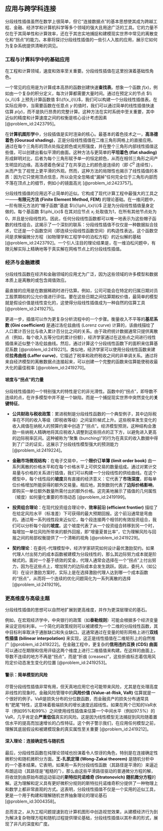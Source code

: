 ## 应用与跨学科连接

分段线性插值虽然在数学上很简单，但它“连接数据点”的基本思想使其成为跨越工程、金融、经济学和计算机科学等多个领域的强大且用途广泛的工具。它的力量不仅在于其简单性和计算效率，还在于其忠实地捕捉和建模现实世界中常见的离散变化和“拐点”的能力。本章将探讨分段线性插值的一些引人入胜的应用，展示它如何为复杂系统提供清晰的洞见。

### 工程与计算科学中的基础应用

在工程和计算领域，速度和效率至关重要。分段线性插值在这里扮演着基础性角色。

一个常见的应用是为计算成本高昂的函数创建快速**查找表**。想象一个函数 $f(x)$，例如由一个复杂的积分定义，每次计算都需要大量时间。通过在预定义的节点 $\\{x_i\\}$ 上预先计算函数值 $\\{f(x_i)\\}$，我们可以构建一个分段线性插值表。在实际应用中，当需要函数在任意点 $y$ 的值时，我们可以通过简单的线性插值快速估算 $p(y)$，而不是执行昂贵的完整计算。这种方法在实时系统中至关重要，其中近似的精度和计算速度之间的权衡是核心设计考虑因素 [@problem_id:2423795]。

在**计算机图形学**中，分段插值是实时渲染的核心。最基本的着色技术之一，**高洛德着色 (Gouraud shading)**，正是分段线性插值在二维三角形网格上的直接应用。通过在每个三角形的顶点处指定颜色或光照强度，并在整个三角形内部线性插值这些值，可以创建出看似平滑的曲面。这种方法与更简单的**平坦着色 (flat shading)** 形成鲜明对比，后者为每个三角形赋予单一的恒定颜色，从而在相邻三角形之间产生明显的边缘。高洛德着色保证了在共享边上的颜色是连续的（即 $C^0$ 连续性），从而产生了视觉上更平滑的外观。然而，这种方法的局限性也揭示了线性插值的本质：因为它只使用顶点信息，所以会完全忽略或“漏掉”任何完全位于三角形内部而不落在顶点上的细节，例如小的镜面高光 [@problem_id:2423757]。

分段线性插值的应用远不止简单的近似。它构成了现代计算工程中最强大的工具之一——**有限元方法 (Finite Element Method, FEM)** 的理论基础。在一维问题中，一阶有限元方法的“帽子函数”基底 $\\{\\phi_i(x)\\}$ 正是为分段线性插值量身定做的。每个基函数 $\\phi_i(x)$ 在其对应节点 $x_i$ 处取值为1，在所有其他节点处为0，并且是分段线性的。因此，任何分段线性函数都可以唯一地表示为这些帽子函数的线性组合。这揭示了一个深刻的联系：分段线性插值不仅仅是一种数据拟合技术，它还是一个函数空间（即连续分段线性函数空间）的构造性表达。这个函数空间是求解偏微分方程（如物理学和工程学中的泊松方程）的近似解的基础 [@problem_id:2423792]。一个引人注目的理论结果是，在一维泊松问题中，有限元解实际上精确地等于真实解在网格节点上的分段线性插值。

### 经济与金融建模

分段线性函数在经济和金融领域的应用尤为广泛，因为这些领域的许多模型和数据本质上是离散的或包含阈值效应。

最直接的应用是在数据稀疏时进行估算。例如，公司可能会在特定的归属日期对员工股票期权的公允价值进行评估。要在这些日期之间估算期权价值，最简单的模型就是假设价值是线性变化的，这使得分段线性插值成为一种自然的估算工具 [@problem_id:2419275]。

更进一步，插值可以作为更复杂分析流程中的一个步骤。衡量收入不平等的**基尼系数 (Gini coefficient)** 是通过洛伦兹曲线 (Lorenz curve) 计算的，该曲线描绘了人口累计百分比与收入累计百分比之间的关系。由于政府统计数据通常只提供离散点（例如，每个收入五等分位的累计份额），经济学家通过在这些点之间进行线性插值来近似整个洛伦兹曲线。然后，通过计算这个分段线性函数下的面积来估算基尼系数 [@problem_id:2419221]。类似地，经济学家可以使用分段线性函数来建模**拉弗曲线 (Laffer curve)**，它描述了税率和政府税收之间的非单调关系。通过将来自经济模型的离散数据点连接起来，可以创建一个完整的函数来估算能使税收最大化的最佳税率 [@problem_id:2419270]。

#### 坡度与“拐点”的力量

分段线性插值的一个特别强大的特性是它的非光滑性。函数中的“拐点”，即导数不连续的点，在许多模型中并不是一个缺陷，而是一个捕捉现实世界中突然变化的**关键特征**。

- **公共财政与税收政策**：累进税制是分段线性函数的一个典型例子，其中边际税率在不同的收入等级（即税收等级）之间呈阶梯式上升。这些税率发生变化的收入阈值在纳税人的预算约束中创造了“拐点”。经济模型预测，这种结构会激励一些纳税人精确地将其应税收入调整到这些拐点的正下方，以避免进入更高的边际税率区间。这种被称为“聚集 (bunching)”的行为在真实的收入数据中得到了广泛的证实，这展示了分段线性模型强大的预测能力 [@problem_id:2419224]。

- **金融市场微观结构**：在电子交易中，一个**限价订单簿 (limit order book)** 由一系列离散的价格水平和在每个价格水平上可供交易的数量组成。通过对累计交易量与价格的关系进行插值，我们可以构建一个分段线性的供给曲线。在这个模型中，每个线性段的**坡度**具有直接的经济意义：它代表了**市场深度**，即每单位价格增加所能获得的额外交易量。相应地，其倒数则代表了**边际价格影响**，即购买一单位额外数量所需付出的额外价格。这完美地展示了插值的几何属性（坡度）如何量化重要的市场动态 [@problem_id:2419199]。

- **投资组合理论**：在现代投资组合理论中，**效率前沿 (efficient frontier)** 描绘了在给定风险水平（标准差）下可获得的最大预期回报。这个前沿通常是弯曲的。通过用一系列线性段来近似它，每个段连接两个相邻的有效投资组合，我们可以分析每个段的**坡度**。这个坡度代表了从一个投资组合转移到另一个时，每增加一单位风险所带来的额外回报，即“增量夏普比率”，它为理解风险与回报之间的局部权衡提供了一个清晰的视角 [@problem_id:2419229]。

- **契约理论**：在委托-代理模型中，经济学家研究如何设计最优激励契约。如果代理人付出努力的成本函数被建模为分段线性的，那么其边际努力成本就是阶梯式的。面对一个基于绩效的奖金，代理人通常会选择在一个“拐点”上付出努力，因为在这些点上，增加努力的边际成本会发生跳跃。因此，委托人（如公司）在设计激励方案时，实际上是在选择激励代理人达到哪一个成本函数的“拐点”，从而将一个连续的优化问题简化为一系列离散的选择 [@problem_id:2419219]。

### 更高维度与高级主题

分段线性插值的思想可以自然地扩展到更高维度，并作为更深层理论的基石。

例如，在宏观经济学中，中央银行的政策（如**泰勒规则**）可能会根据多个经济变量来设定目标利率。一个简化的政策规则可以被建模为一个二维的分段线性函数，其中目标利率取决于通胀缺口和失业缺口。这通常通过在变量的矩形网格上进行**双线性插值 (bilinear interpolation)** 来实现，这正是线性插值在二维矩形上的自然推广 [@problem_id:2419222]。在金融工程中，更复杂的**信用违约互换 (CDS) 曲面**可以通过在期限和信用评级这两个维度上进行二维插值来构建。在这样的曲面上，导数不连续的地方不再是“拐点”，而是“折痕 (creases)”，这些折痕标志着信用风险定价动态发生变化的位置 [@problem_id:2419253]。

#### 警示：简单模型的风险

尽管分段线性插值非常有用，但天真地应用它也可能带来风险，尤其是在处理高度非线性的现象时。金融风险管理中的**风险价值 (Value-at-Risk, VaR)** 估算就是一个很好的例子。VaR是损失分布的分位数函数，而金融资产的损失分布通常具有“肥尾”特性，这意味着极端损失的增长速度远超线性。如果在两个已知的VaR水平（例如95%和99%）之间使用线性插值来估算一个中间水平（例如97.5%）的VaR，几乎肯定会**严重低估**真实的风险。这是因为线性模型无法捕捉到风险随着置信水平的提高而加速增长的凸性特征。这个例子警示我们，在应用任何模型之前，理解其底层假设和被建模现象的真实属性至关重要 [@problem_id:2419212]。

#### 深入理论：连接确定性与随机性

最后，分段线性函数在纯理论领域也扮演着令人惊讶的角色，特别是在连接确定性微积分和随机微积分方面。**王-扎凯定理 (Wong-Zakai theorem)** 是随机分析中的一个基本结果。它表明，如果用一系列分段线性函数（其路径是平滑的）来逼近布朗运动（其路径是“粗糙的”），那么由这些平滑路径驱动的普通微分方程的解，将收敛到由原始布朗运动驱动的**斯特拉托诺维奇 (Stratonovich) 随机微分方程**的解。这为理解和定义具有更好微积分规则的斯特拉托诺维奇积分提供了一种物理上和数学上都非常直观的方式。这表明，分段线性插值不仅是一个实用的近似工具，更是一个用于构建和理解随机世界抽象理论的理论基石 [@problem_id:3004358]。

总而言之，从为工程问题提速到在计算机图形中创造视觉效果，从建模经济行为到为解决复杂物理方程和随机过程提供理论基础，分段线性插值以其朴素的形式，展现了非凡的深度和广度。